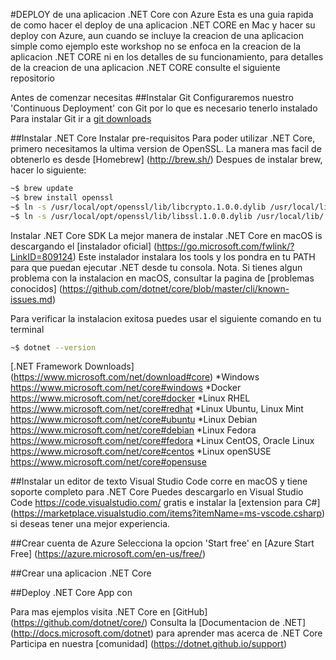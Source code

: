 #DEPLOY de una aplicacion .NET Core con Azure
Esta es una guia rapida de como hacer el deploy de una aplicacion .NET CORE en Mac y hacer su deploy con Azure, aun cuando se incluye la creacion de una aplicacion simple como ejemplo este workshop no se enfoca en la creacion de la aplicacion .NET CORE ni en los detalles de su funcionamiento, para detalles de la creacion de una aplicacion .NET CORE consulte el siguiente repositorio


Antes de comenzar necesitas
##Instalar Git
Configuraremos nuestro 'Continuous Deployment' con Git por lo que es necesario tenerlo instalado
Para instalar Git ir a [git downloads](https://git-scm.com/downloads)

##Instalar .NET Core
Instalar pre-requisitos
Para poder utilizar .NET Core, primero necesitamos la ultima version de OpenSSL. La manera mas facil de obtenerlo es desde [Homebrew] (http://brew.sh/) Despues de instalar brew, hacer lo siguiente:

```sh
~$ brew update
~$ brew install openssl
~$ ln -s /usr/local/opt/openssl/lib/libcrypto.1.0.0.dylib /usr/local/lib/
~$ ln -s /usr/local/opt/openssl/lib/libssl.1.0.0.dylib /usr/local/lib/
```

Instalar .NET Core SDK
La mejor manera de instalar .NET Core en macOS is descargando el [instalador oficial] (https://go.microsoft.com/fwlink/?LinkID=809124)
Este instalador instalara los tools y los pondra en tu PATH para que puedan ejecutar .NET desde tu consola.
Nota. Si tienes algun problema con la instalacion en macOS, consultar la pagina de [problemas conocidos] (https://github.com/dotnet/core/blob/master/cli/known-issues.md)

Para verificar la instalacion exitosa puedes usar el siguiente comando en tu terminal
```sh
~$ dotnet --version
```

[.NET Framework Downloads] (https://www.microsoft.com/net/download#core)
*Windows https://www.microsoft.com/net/core#windows
*Docker https://www.microsoft.com/net/core#docker
*Linux RHEL https://www.microsoft.com/net/core#redhat
*Linux Ubuntu, Linux Mint https://www.microsoft.com/net/core#ubuntu
*Linux Debian https://www.microsoft.com/net/core#debian
*Linux Fedora https://www.microsoft.com/net/core#fedora
*Linux CentOS, Oracle Linux https://www.microsoft.com/net/core#centos
*Linux openSUSE https://www.microsoft.com/net/core#opensuse


##Instalar un editor de texto
Visual Studio Code corre en macOS y tiene soporte completo para .NET Core
Puedes descargarlo en Visual Studio Code <https://code.visualstudio.com/> gratis e instalar la [extension para C#] (https://marketplace.visualstudio.com/items?itemName=ms-vscode.csharp) si deseas tener una mejor experiencia.

##Crear cuenta de Azure
Selecciona la opcion 'Start free' en [Azure Start Free] (https://azure.microsoft.com/en-us/free/)



##Crear una aplicacion .NET Core

##Deploy .NET Core App con 




Para mas ejemplos visita .NET Core en [GitHub] (https://github.com/dotnet/core/)
Consulta la [Documentacion de .NET] (http://docs.microsoft.com/dotnet) para aprender mas acerca de .NET Core
Participa en nuestra [comunidad] (https://dotnet.github.io/support)
